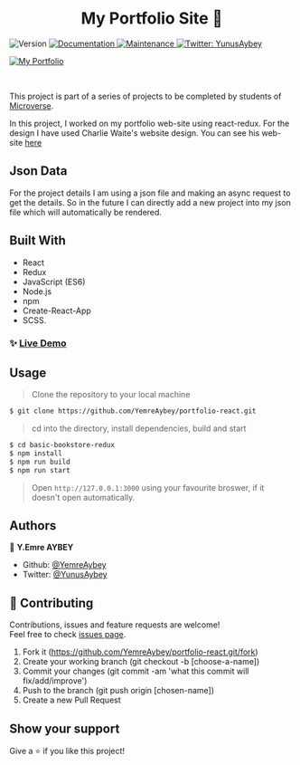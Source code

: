 <h1 align="center">My Portfolio Site 👋</h1>
<p>
  <img alt="Version" src="https://img.shields.io/badge/version-1.0.0-blue.svg?cacheSeconds=2592000" />
  <a href="https://github.com/YemreAybey/portfolio-react#readme" target="_blank">
    <img alt="Documentation" src="https://img.shields.io/badge/documentation-yes-brightgreen.svg" />
  </a>
  <a href="https://github.com/YemreAybey/portfolio-react/commit-activity" target="_blank">
    <img alt="Maintenance" src="https://img.shields.io/badge/Maintained%3F-yes-green.svg" />
  </a>
  <a href="https://twitter.com/YunusAybey" target="_blank">
    <img alt="Twitter: YunusAybey" src="https://img.shields.io/twitter/follow/YunusAybey.svg?style=social" />
  </a>
</p>
<p>
  <a href="https://res.cloudinary.com/yemreaybey/image/upload/v1578570412/Portfolio/Screenshot_2020-01-09_14-44-50_irwfs7.png" target="_blank">
    <img alt="My Portfolio" src="https://res.cloudinary.com/yemreaybey/image/upload/v1578570412/Portfolio/Screenshot_2020-01-09_14-44-50_irwfs7.png" />
  </a>
 </p>

<br>

This project is part of a series of projects to be completed by students of [Microverse](https://www.microverse.org/ 'The Global School for Remote Software Developers!').

In this project, I worked on my portfolio web-site using react-redux. For the design I have used Charlie Waite's website design. You can see his web-site [here](http://charliewaite.me/)

## Json Data

For the project details I am using a json file and making an async request to get the details. So in the future I can directly add a new project into my json file which will automatically be rendered.

## Built With

- React
- Redux
- JavaScript (ES6)
- Node.js
- npm
- Create-React-App
- SCSS.

### ✨ [Live Demo](https://yemre.herokuapp.com/)

## Usage

> Clone the repository to your local machine

```sh
$ git clone https://github.com/YemreAybey/portfolio-react.git
```

> cd into the directory, install dependencies, build and start

```sh
$ cd basic-bookstore-redux
$ npm install
$ npm run build
$ npm run start
```

> Open `http://127.0.0.1:3000` using your favourite broswer, if it doesn't open automatically.

## Authors

👤 **Y.Emre AYBEY**

- Github: [@YemreAybey](https://github.com/YemreAybey)
- Twitter: [@YunusAybey](https://twitter.com/YunusAybey)

## 🤝 Contributing

Contributions, issues and feature requests are welcome!<br />Feel free to check [issues page](https://github.com/YemreAybey/portfolio-react/issues).

1. Fork it (https://github.com/YemreAybey/portfolio-react.git/fork)
2. Create your working branch (git checkout -b [choose-a-name])
3. Commit your changes (git commit -am 'what this commit will fix/add/improve')
4. Push to the branch (git push origin [chosen-name])
5. Create a new Pull Request

## Show your support

Give a ⭐️ if you like this project!
